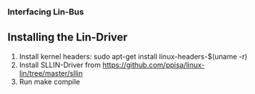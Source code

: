 ### Interfacing Lin-Bus

## Installing the Lin-Driver

1. Install kernel headers:
sudo apt-get install linux-headers-$(uname -r)
2. Install SLLIN-Driver from
https://github.com/ppisa/linux-lin/tree/master/sllin
3. Run make compile